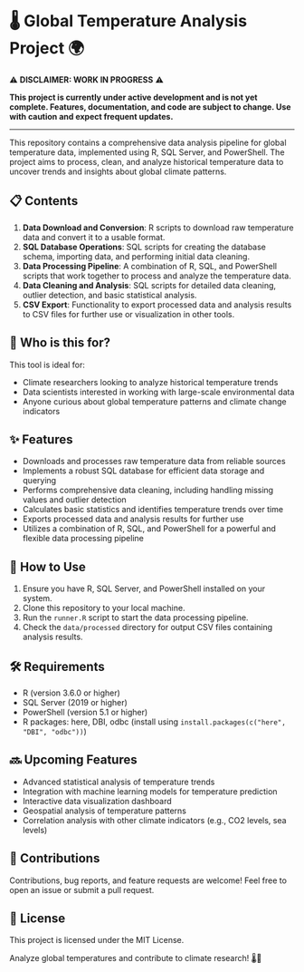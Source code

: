 # 🌡️ Global Temperature Analysis Project 🌍

⚠️ **DISCLAIMER: WORK IN PROGRESS** ⚠️

**This project is currently under active development and is not yet complete. Features, documentation, and code are subject to change. Use with caution and expect frequent updates.**

---

This repository contains a comprehensive data analysis pipeline for global temperature data, implemented using R, SQL Server, and PowerShell. The project aims to process, clean, and analyze historical temperature data to uncover trends and insights about global climate patterns.

## 📋 Contents

1. **Data Download and Conversion**: R scripts to download raw temperature data and convert it to a usable format.
2. **SQL Database Operations**: SQL scripts for creating the database schema, importing data, and performing initial data cleaning.
3. **Data Processing Pipeline**: A combination of R, SQL, and PowerShell scripts that work together to process and analyze the temperature data.
4. **Data Cleaning and Analysis**: SQL scripts for detailed data cleaning, outlier detection, and basic statistical analysis.
5. **CSV Export**: Functionality to export processed data and analysis results to CSV files for further use or visualization in other tools.

## 👥 Who is this for?

This tool is ideal for:
- Climate researchers looking to analyze historical temperature trends
- Data scientists interested in working with large-scale environmental data
- Anyone curious about global temperature patterns and climate change indicators

## ✨ Features

- Downloads and processes raw temperature data from reliable sources
- Implements a robust SQL database for efficient data storage and querying
- Performs comprehensive data cleaning, including handling missing values and outlier detection
- Calculates basic statistics and identifies temperature trends over time
- Exports processed data and analysis results for further use
- Utilizes a combination of R, SQL, and PowerShell for a powerful and flexible data processing pipeline

## 🚀 How to Use

1. Ensure you have R, SQL Server, and PowerShell installed on your system.
2. Clone this repository to your local machine.
3. Run the `runner.R` script to start the data processing pipeline.
4. Check the `data/processed` directory for output CSV files containing analysis results.

## 🛠️ Requirements

- R (version 3.6.0 or higher)
- SQL Server (2019 or higher)
- PowerShell (version 5.1 or higher)
- R packages: here, DBI, odbc (install using `install.packages(c("here", "DBI", "odbc"))`)

## 🔜 Upcoming Features

- Advanced statistical analysis of temperature trends
- Integration with machine learning models for temperature prediction
- Interactive data visualization dashboard
- Geospatial analysis of temperature patterns
- Correlation analysis with other climate indicators (e.g., CO2 levels, sea levels)

## 🤝 Contributions

Contributions, bug reports, and feature requests are welcome! Feel free to open an issue or submit a pull request.

## 📄 License

This project is licensed under the MIT License.

Analyze global temperatures and contribute to climate research! 🌡️🔬
